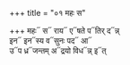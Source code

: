 +++
title = "०१ महः स"

+++
महः᳓ स᳓ राय᳓ ए᳓षते प᳓तिर् द᳓न्न्  
इन᳓ इन᳓स्य व᳓सुनः पद᳓ आ᳓  
उ᳓प ध्र᳓जन्तम् अ᳓द्रयो विध᳓न्न् इ᳓त्